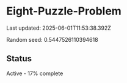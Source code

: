 # Eight-Puzzle-Problem

Last updated: 2025-06-01T11:53:38.392Z

Random seed: 0.5447526110394618

## Status

Active - 17% complete